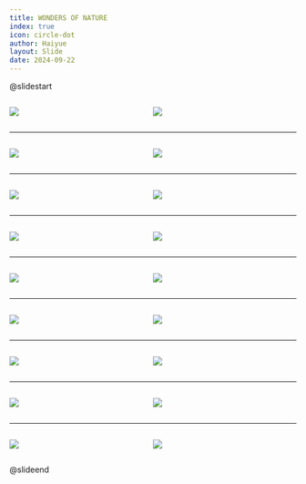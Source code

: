 ```yaml
---
title: WONDERS OF NATURE
index: true
icon: circle-dot
author: Haiyue
layout: Slide
date: 2024-09-22
---
```

 
@slidestart

<div style="display:flex">
<div style="flex:1">

![](https://raw.githubusercontent.com/yclord/reading/refs/heads/master/english/Level-R/WONDERS%20OF%20NATURE/001.webp)
</div>
<div style="flex:1">

![](https://raw.githubusercontent.com/yclord/reading/refs/heads/master/english/Level-R/WONDERS%20OF%20NATURE/002.webp)
</div>
</div>

---

<div style="display:flex">
<div style="flex:1">

![](https://raw.githubusercontent.com/yclord/reading/refs/heads/master/english/Level-R/WONDERS%20OF%20NATURE/003.webp)
</div>
<div style="flex:1">

![](https://raw.githubusercontent.com/yclord/reading/refs/heads/master/english/Level-R/WONDERS%20OF%20NATURE/004.webp)
</div>
</div>

---

<div style="display:flex">
<div style="flex:1">

![](https://raw.githubusercontent.com/yclord/reading/refs/heads/master/english/Level-R/WONDERS%20OF%20NATURE/005.webp)
</div>
<div style="flex:1">

![](https://raw.githubusercontent.com/yclord/reading/refs/heads/master/english/Level-R/WONDERS%20OF%20NATURE/006.webp)
</div>
</div>

---

<div style="display:flex">
<div style="flex:1">

![](https://raw.githubusercontent.com/yclord/reading/refs/heads/master/english/Level-R/WONDERS%20OF%20NATURE/007.webp)
</div>
<div style="flex:1">

![](https://raw.githubusercontent.com/yclord/reading/refs/heads/master/english/Level-R/WONDERS%20OF%20NATURE/008.webp)
</div>
</div>

---

<div style="display:flex">
<div style="flex:1">

![](https://raw.githubusercontent.com/yclord/reading/refs/heads/master/english/Level-R/WONDERS%20OF%20NATURE/009.webp)
</div>
<div style="flex:1">

![](https://raw.githubusercontent.com/yclord/reading/refs/heads/master/english/Level-R/WONDERS%20OF%20NATURE/010.webp)
</div>
</div>

---

<div style="display:flex">
<div style="flex:1">

![](https://raw.githubusercontent.com/yclord/reading/refs/heads/master/english/Level-R/WONDERS%20OF%20NATURE/011.webp)
</div>
<div style="flex:1">

![](https://raw.githubusercontent.com/yclord/reading/refs/heads/master/english/Level-R/WONDERS%20OF%20NATURE/012.webp)
</div>
</div>

---

<div style="display:flex">
<div style="flex:1">

![](https://raw.githubusercontent.com/yclord/reading/refs/heads/master/english/Level-R/WONDERS%20OF%20NATURE/013.webp)
</div>
<div style="flex:1">

![](https://raw.githubusercontent.com/yclord/reading/refs/heads/master/english/Level-R/WONDERS%20OF%20NATURE/014.webp)
</div>
</div>

---

<div style="display:flex">
<div style="flex:1">

![](https://raw.githubusercontent.com/yclord/reading/refs/heads/master/english/Level-R/WONDERS%20OF%20NATURE/015.webp)
</div>
<div style="flex:1">

![](https://raw.githubusercontent.com/yclord/reading/refs/heads/master/english/Level-R/WONDERS%20OF%20NATURE/016.webp)
</div>
</div>

---

<div style="display:flex">
<div style="flex:1">

![](https://raw.githubusercontent.com/yclord/reading/refs/heads/master/english/Level-R/WONDERS%20OF%20NATURE/017.webp)
</div>
<div style="flex:1">

![](https://raw.githubusercontent.com/yclord/reading/refs/heads/master/english/Level-R/WONDERS%20OF%20NATURE/018.webp)
</div>
</div>

@slideend
